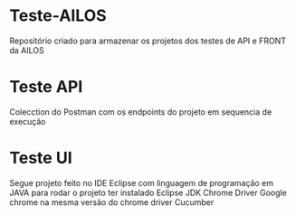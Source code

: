 # Teste-AILOS
Repositório criado para armazenar os projetos dos testes de API e FRONT da AILOS

# Teste API

Colecction do Postman com os endpoints do projeto em sequencia de execução


# Teste UI

Segue projeto feito no IDE Eclipse com linguagem de programação em JAVA
para rodar o projeto ter instalado
Eclipse
JDK
Chrome Driver
Google chrome na mesma versão do chrome driver
Cucumber



